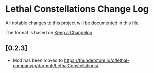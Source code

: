 # Lethal Constellations Change Log

All notable changes to this project will be documented in this file.
 
The format is based on [Keep a Changelog](http://keepachangelog.com/).

## [0.2.3]
 - Mod has been moved to https://thunderstore.io/c/lethal-company/p/darmuh/LethalConstellations/
